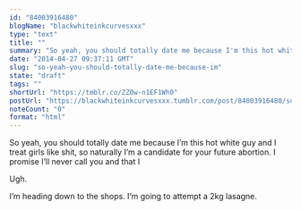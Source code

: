 ```yaml
---
id: "84003916480"
blogName: "blackwhiteinkcurvesxxx"
type: "text"
title: ""
summary: "So yeah, you should totally date me because I'm this hot white guy and I treat girls like shit, so naturally I'm a candidate for..."
date: "2014-04-27 09:37:11 GMT"
slug: "so-yeah-you-should-totally-date-me-because-im"
state: "draft"
tags: ""
shortUrl: "https://tmblr.co/ZZ0w-n1EF1Wh0"
postUrl: "https://blackwhiteinkcurvesxxx.tumblr.com/post/84003916480/so-yeah-you-should-totally-date-me-because-im"
noteCount: "0"
format: "html"
---
```


So yeah, you should totally date me because I’m this hot white guy and I treat girls like shit, so naturally I’m a candidate for your future abortion. I promise I’ll never call you and that I 

Ugh.

I’m heading down to the shops. I’m going to attempt a 2kg lasagne.
